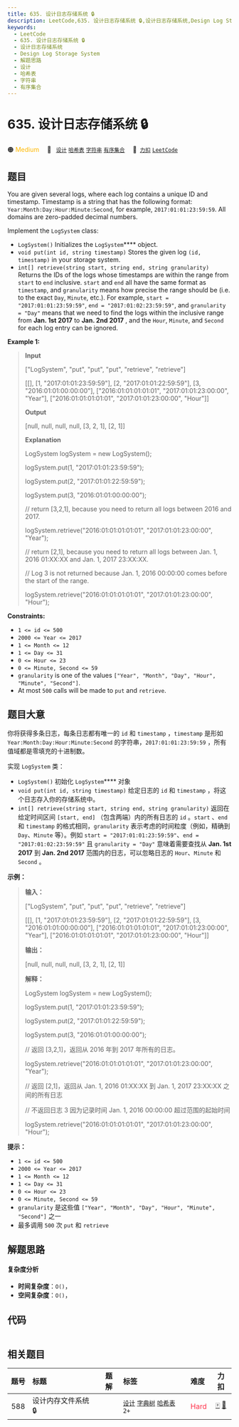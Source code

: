 ```yaml
---
title: 635. 设计日志存储系统 🔒
description: LeetCode,635. 设计日志存储系统 🔒,设计日志存储系统,Design Log Storage System,解题思路,设计,哈希表,字符串,有序集合
keywords:
  - LeetCode
  - 635. 设计日志存储系统 🔒
  - 设计日志存储系统
  - Design Log Storage System
  - 解题思路
  - 设计
  - 哈希表
  - 字符串
  - 有序集合
---
```


# 635. 设计日志存储系统 🔒

🟠 <font color=#ffb800>Medium</font>&emsp; 🔖&ensp; [`设计`](/tag/design.md) [`哈希表`](/tag/hash-table.md) [`字符串`](/tag/string.md) [`有序集合`](/tag/ordered-set.md)&emsp; 🔗&ensp;[`力扣`](https://leetcode.cn/problems/design-log-storage-system) [`LeetCode`](https://leetcode.com/problems/design-log-storage-system)

## 题目

You are given several logs, where each log contains a unique ID and timestamp.
Timestamp is a string that has the following format:
`Year:Month:Day:Hour:Minute:Second`, for example, `2017:01:01:23:59:59`. All
domains are zero-padded decimal numbers.

Implement the `LogSystem` class:

  * `LogSystem()` Initializes the `LogSystem`**** object.
  * `void put(int id, string timestamp)` Stores the given log `(id, timestamp)` in your storage system.
  * `int[] retrieve(string start, string end, string granularity)` Returns the IDs of the logs whose timestamps are within the range from `start` to `end` inclusive. `start` and `end` all have the same format as `timestamp`, and `granularity` means how precise the range should be (i.e. to the exact `Day`, `Minute`, etc.). For example, `start = "2017:01:01:23:59:59"`, `end = "2017:01:02:23:59:59"`, and `granularity = "Day"` means that we need to find the logs within the inclusive range from **Jan. 1st 2017** to **Jan. 2nd 2017** , and the `Hour`, `Minute`, and `Second` for each log entry can be ignored.



**Example 1:**

> 
> 
> 
> 
> 
> **Input**
> 
> ["LogSystem", "put", "put", "put", "retrieve", "retrieve"]
> 
> [[], [1, "2017:01:01:23:59:59"], [2, "2017:01:01:22:59:59"], [3, "2016:01:01:00:00:00"], ["2016:01:01:01:01:01", "2017:01:01:23:00:00", "Year"], ["2016:01:01:01:01:01", "2017:01:01:23:00:00", "Hour"]]
> 
> **Output**
> 
> [null, null, null, null, [3, 2, 1], [2, 1]]
> 
> 
> 
> **Explanation**
> 
> LogSystem logSystem = new LogSystem();
> 
> logSystem.put(1, "2017:01:01:23:59:59");
> 
> logSystem.put(2, "2017:01:01:22:59:59");
> 
> logSystem.put(3, "2016:01:01:00:00:00");
> 
> 
> 
> // return [3,2,1], because you need to return all logs between 2016 and 2017.
> 
> logSystem.retrieve("2016:01:01:01:01:01", "2017:01:01:23:00:00", "Year");
> 
> 
> 
> // return [2,1], because you need to return all logs between Jan. 1, 2016 01:XX:XX and Jan. 1, 2017 23:XX:XX.
> 
> // Log 3 is not returned because Jan. 1, 2016 00:00:00 comes before the start of the range.
> 
> logSystem.retrieve("2016:01:01:01:01:01", "2017:01:01:23:00:00", "Hour");

**Constraints:**

  * `1 <= id <= 500`
  * `2000 <= Year <= 2017`
  * `1 <= Month <= 12`
  * `1 <= Day <= 31`
  * `0 <= Hour <= 23`
  * `0 <= Minute, Second <= 59`
  * `granularity` is one of the values `["Year", "Month", "Day", "Hour", "Minute", "Second"]`.
  * At most `500` calls will be made to `put` and `retrieve`.


## 题目大意

你将获得多条日志，每条日志都有唯一的 `id` 和 `timestamp` ，`timestamp` 是形如
`Year:Month:Day:Hour:Minute:Second` 的字符串，`2017:01:01:23:59:59`
，所有值域都是零填充的十进制数。

实现 `LogSystem` 类：

  * `LogSystem()` 初始化 `LogSystem`**** 对象
  * `void put(int id, string timestamp)` 给定日志的 `id` 和 `timestamp` ，将这个日志存入你的存储系统中。
  * `int[] retrieve(string start, string end, string granularity)` 返回在给定时间区间 `[start, end]` （包含两端）内的所有日志的 `id` 。`start` 、`end` 和 `timestamp` 的格式相同，`granularity` 表示考虑的时间粒度（例如，精确到 `Day`、`Minute` 等）。例如 `start = "2017:01:01:23:59:59"`、`end = "2017:01:02:23:59:59"` 且 `granularity = "Day"` 意味着需要查找从 **Jan. 1st 2017** 到 **Jan. 2nd 2017** 范围内的日志，可以忽略日志的 `Hour`、`Minute` 和 `Second` 。

**示例：**

> 
> 
> 
> 
> 
> **输入：**
> 
> ["LogSystem", "put", "put", "put", "retrieve", "retrieve"]
> 
> [[], [1, "2017:01:01:23:59:59"], [2, "2017:01:01:22:59:59"], [3, "2016:01:01:00:00:00"], ["2016:01:01:01:01:01", "2017:01:01:23:00:00", "Year"], ["2016:01:01:01:01:01", "2017:01:01:23:00:00", "Hour"]]
> 
> **输出：**
> 
> [null, null, null, null, [3, 2, 1], [2, 1]]
> 
> 
> 
> **解释：**
> 
> LogSystem logSystem = new LogSystem();
> 
> logSystem.put(1, "2017:01:01:23:59:59");
> 
> logSystem.put(2, "2017:01:01:22:59:59");
> 
> logSystem.put(3, "2016:01:01:00:00:00");
> 
> 
> 
> // 返回 [3,2,1]，返回从 2016 年到 2017 年所有的日志。
> 
> logSystem.retrieve("2016:01:01:01:01:01", "2017:01:01:23:00:00", "Year");
> 
> 
> 
> // 返回 [2,1]，返回从 Jan. 1, 2016 01:XX:XX 到 Jan. 1, 2017 23:XX:XX 之间的所有日志
> 
> // 不返回日志 3 因为记录时间 Jan. 1, 2016 00:00:00 超过范围的起始时间
> 
> logSystem.retrieve("2016:01:01:01:01:01", "2017:01:01:23:00:00", "Hour");
> 
> 

**提示：**

  * `1 <= id <= 500`
  * `2000 <= Year <= 2017`
  * `1 <= Month <= 12`
  * `1 <= Day <= 31`
  * `0 <= Hour <= 23`
  * `0 <= Minute, Second <= 59`
  * `granularity` 是这些值 `["Year", "Month", "Day", "Hour", "Minute", "Second"]` 之一
  * 最多调用 `500` 次 `put` 和 `retrieve`


## 解题思路

#### 复杂度分析

- **时间复杂度**：`O()`，
- **空间复杂度**：`O()`，

## 代码

```javascript

```

## 相关题目

<!-- prettier-ignore -->
| 题号 | 标题 | 题解 | 标签 | 难度 | 力扣 |
| :------: | :------ | :------: | :------ | :------ | :------: |
| 588 | 设计内存文件系统 🔒 |  |  [`设计`](/tag/design.md) [`字典树`](/tag/trie.md) [`哈希表`](/tag/hash-table.md) `2+` | <font color=#ff334b>Hard</font> | [🀄️](https://leetcode.cn/problems/design-in-memory-file-system) [🔗](https://leetcode.com/problems/design-in-memory-file-system) |